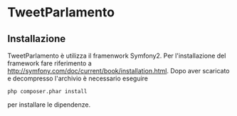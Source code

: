 TweetParlamento
========================

Installazione
----------------------------------

TweetParlamento è utilizza il framenwork Symfony2. Per l'installazione del
framework fare riferimento a http://symfony.com/doc/current/book/installation.html.
Dopo aver scaricato e decompresso l'archivio è necessario eseguire

    php composer.phar install

per installare le dipendenze.
